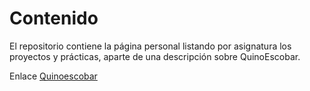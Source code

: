# Contenido

El repositorio contiene la página personal listando por asignatura los proyectos y prácticas, aparte de una descripción sobre QuinoEscobar.

Enlace [Quinoescobar](https://www.quinoescobar.github.io)
